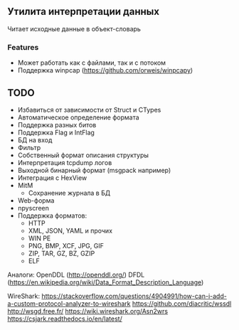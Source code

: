 ﻿## Утилита интерпретации данных

Читает исходные данные в объект-словарь

### Features
* Может работать как с файлами, так и с потоком
* Поддержка winpcap (https://github.com/orweis/winpcapy)

## TODO
* Избавиться от зависимости от Struct и CTypes
* Автоматическое определение формата
* Поддержка разных битов
* Поддержка Flag и IntFlag
* БД на вход
* Фильтр
* Собственный формат описания структуры
* Интерпретация tcpdump логов
* Выходной бинарный формат (msgpack например)
* Интеграция с HexView
* MitM
    * Сохранение журнала в БД
* Web-форма
* npyscreen
* Поддержка форматов:
    * HTTP
    * XML, JSON, YAML и прочих
    * WIN PE
    * PNG, BMP, XCF, JPG, GIF
    * ZIP, TAR, GZ, BZ, GZIP
    * ELF


Аналоги:
	OpenDDL (http://openddl.org/)
	DFDL (https://en.wikipedia.org/wiki/Data_Format_Description_Language)
	
WireShark:
	https://stackoverflow.com/questions/4904991/how-can-i-add-a-custom-protocol-analyzer-to-wireshark
	https://github.com/diacritic/wssdl
	http://wsgd.free.fr/
	https://wiki.wireshark.org/Asn2wrs
	https://csjark.readthedocs.io/en/latest/
	